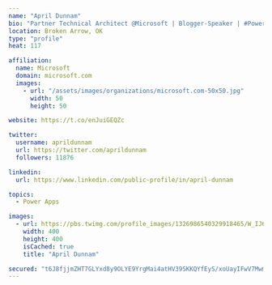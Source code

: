 ```yaml
---
name: "April Dunnam"
bio: "Partner Technical Architect @Microsoft | Blogger-Speaker | #PowerApps, #PowerAutomate, #Office365, #SharePoint | #WIT | #Karaoke Queen"
location: Broken Arrow, OK
type: "profile"
heat: 117

affiliation:
  name: Microsoft
  domain: microsoft.com
  images:
    - url: "/assets/images/organizations/microsoft.com-50x50.jpg"
      width: 50
      height: 50

website: https://t.co/enJuiGEQZc

twitter:
  username: aprildunnam
  url: https://twitter.com/aprildunnam
  followers: 11876

linkedin:
  url: https://www.linkedin.com/public-profile/in/april-dunnam

topics:
  - Power Apps

images:
  - url: https://pbs.twimg.com/profile_images/1326986540329918465/W_IJ6Ih2_400x400.jpg
    width: 400
    height: 400
    isCached: true
    title: "April Dunnam"

secured: "t6J8fjjmZHT7GLYxd8y9OLYE9YrgMai4atHV39SKKQYfEyS/xoUayIFwV7MwmB47TttquOp3b1Y73tztaDnz1fs6z9meHGC/yKAM6gG5kin6kNxxfEOLAxpz/VS4yLA7oZZgiyHTvU60BMVXxQEQ7QcIO3txdwEuMmWmNY/ccGXmYY3I/MNqaJkJZgL2r3+DmRcZAYiT2uC3PF4vBEkF8KJvNDbmnvIrqPKbXo2QuFw3zQxzJLlh+iQIh0syCut+G55lTtrVCo1xUZkl9kqwVJJX4DH5MmyWnjGydjrS1qBQQFohwk2Yo/u9Hga9eFDaqOiw4Eh+bEDX1GV+lm9QioPozY8gwJAoKi/2SAjSk3QKSUt9KzK04C2eDTaapQXd2cnKZwgrPK2XtS4xNe+d5dn2cQYM9/5tY2PV00Oastg=;7xgOFD6ezwNLCLgF5iUi0A=="
---
```


